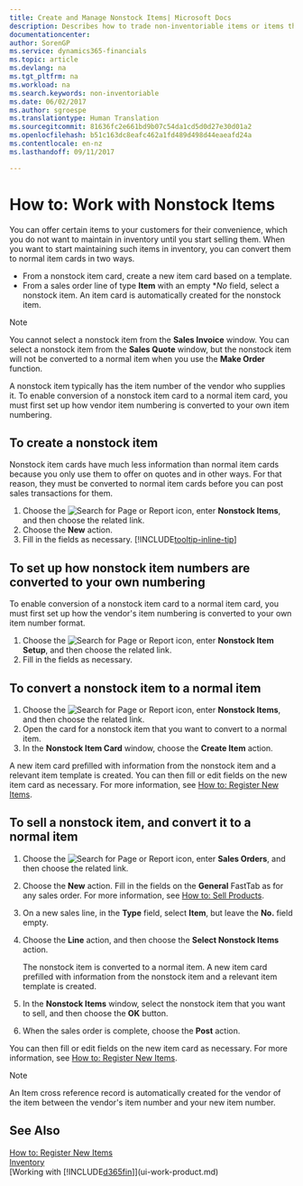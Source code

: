 ```yaml
---
title: Create and Manage Nonstock Items| Microsoft Docs
description: Describes how to trade non-inventoriable items or items that are not maintained in your inventory.
documentationcenter: 
author: SorenGP
ms.service: dynamics365-financials
ms.topic: article
ms.devlang: na
ms.tgt_pltfrm: na
ms.workload: na
ms.search.keywords: non-inventoriable
ms.date: 06/02/2017
ms.author: sgroespe
ms.translationtype: Human Translation
ms.sourcegitcommit: 81636fc2e661bd9b07c54da1cd5d0d27e30d01a2
ms.openlocfilehash: b51c163dc8eafc462a1fd489d498d44eaeafd24a
ms.contentlocale: en-nz
ms.lasthandoff: 09/11/2017

---
```

# How to: Work with Nonstock Items
You can offer certain items to your customers for their convenience, which you do not want to maintain in inventory until you start selling them. When you want to start maintaining such items in inventory, you can convert them to normal item cards in two ways.

* From a nonstock item card, create a new item card based on a template.
* From a sales order line of type **Item** with an empty **No* field, select a nonstock item. An item card is automatically created for the nonstock item.

> [!NOTE]  
>   You cannot select a nonstock item from the **Sales Invoice** window. You can select a nonstock item from the **Sales Quote** window, but the nonstock item will not be converted to a normal item when you use the **Make Order** function.

A nonstock item typically has the item number of the vendor who supplies it. To enable conversion of a nonstock item card to a normal item card, you must first set up how vendor item numbering is converted to your own item numbering.   

## To create a nonstock item
Nonstock item cards have much less information than normal item cards because you only use them to offer on quotes and in other ways. For that reason, they must be converted to normal item cards before you can post sales transactions for them.

1. Choose the ![Search for Page or Report](media/ui-search/search_small.png "Search for Page or Report icon") icon, enter **Nonstock Items**, and then choose the related link.
2. Choose the **New** action.
3. Fill in the fields as necessary. [!INCLUDE[tooltip-inline-tip](includes/tooltip-inline-tip_md.md)]

## To set up how nonstock item numbers are converted to your own numbering
To enable conversion of a nonstock item card to a normal item card, you must first set up how the vendor's item numbering is converted to your own item number format.

1. Choose the ![Search for Page or Report](media/ui-search/search_small.png "Search for Page or Report icon") icon, enter **Nonstock Item Setup**, and then choose the related link.
2. Fill in the fields as necessary.

## To convert a nonstock item to a normal item
1. Choose the ![Search for Page or Report](media/ui-search/search_small.png "Search for Page or Report icon") icon, enter **Nonstock Items**, and then choose the related link.
2. Open the card for a nonstock item that you want to convert to a normal item.
3. In the **Nonstock Item Card** window, choose the **Create Item** action.

A new item card prefilled with information from the nonstock item and a relevant item template is created. You can then fill or edit fields on the new item card as necessary. For more information, see [How to: Register New Items](inventory-how-register-new-items.md).

## To sell a nonstock item, and convert it to a normal item
1. Choose the ![Search for Page or Report](media/ui-search/search_small.png "Search for Page or Report icon") icon, enter **Sales Orders**, and then choose the related link.
2. Choose the **New** action. Fill in the fields on the **General** FastTab as for any sales order. For more information, see [How to: Sell Products](sales-how-sell-products.md).
3. On a new sales line, in the **Type** field, select **Item**, but leave the **No.** field empty.
4. Choose the **Line** action, and then choose the **Select Nonstock Items** action.

    The nonstock item is converted to a normal item. A new item card prefilled with information from the nonstock item and a relevant item template is created.
5. In the **Nonstock Items** window, select the nonstock item that you want to sell, and then choose the **OK** button.
6. When the sales order is complete, choose the **Post** action.

You can then fill or edit fields on the new item card as necessary. For more information, see [How to: Register New Items](inventory-how-register-new-items.md).

> [!NOTE]  
>   An Item cross reference record is automatically created for the vendor of the item between the vendor's item number and your new item number.

## See Also
[How to: Register New Items](inventory-how-register-new-items.md)  
[Inventory](inventory-manage-inventory.md)  
[Working with [!INCLUDE[d365fin](includes/d365fin_md.md)]](ui-work-product.md)

